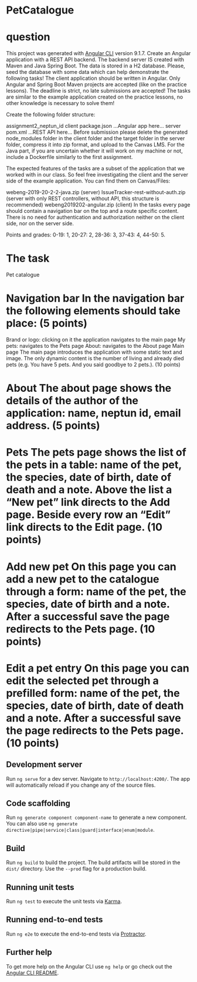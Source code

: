 # PetCatalogue
# question
This project was generated with [Angular CLI](https://github.com/angular/angular-cli) version 9.1.7.
Create an Angular application with a REST API backend. The backend server IS created with Maven and Java Spring Boot. The data is stored in a H2 database. Please, seed the database with some data which can help demonstrate the following tasks! The client application should be written in Angular. Only Angular and Spring Boot Maven projects are accepted (like on the practice lessons). The deadline is strict, no late submissions are accepted! The tasks are similar to the example application created on the practice lessons, no other knowledge is necessary to solve them!

Create the following folder structure:

assignment2_neptun_id
    client
        package.json
        ...Angular app here...
    server
        pom.xml
        ...REST API here...
Before submission please delete the generated node_modules folder in the client folder and the target folder in the server folder, compress it into zip format, and upload to the Canvas LMS. For the Java part, if you are uncertain whether it will work on my machine or not, include a Dockerfile similarly to the first assignment.

The expected features of the tasks are a subset of the application that we worked with in our class. So feel free investigating the client and the server side of the example application. You can find them on Canvas/Files:

webeng-2019-20-2-2-java.zip (server)
IssueTracker-rest-without-auth.zip (server with only REST controllers, without API, this structure is recommended)
webeng2019202-angular.zip (client)
In the tasks every page should contain a navigation bar on the top and a route specific content. There is no need for authentication and authorization neither on the client side, nor on the server side.

Points and grades: 0-19: 1, 20-27: 2, 28-36: 3, 37-43: 4, 44-50: 5.

# The task
Pet catalogue

# Navigation bar In the navigation bar the following elements should take place: (5 points)

Brand or logo: clicking on it the application navigates to the main page
My pets: navigates to the Pets page
About: navigates to the About page
Main page The main page introduces the application with some static text and image. The only dynamic content is the number of living and already died pets (e.g. You have 5 pets. And you said goodbye to 2 pets.). (10 points)

# About The about page shows the details of the author of the application: name, neptun id, email address. (5 points)

# Pets The pets page shows the list of the pets in a table: name of the pet, the species, date of birth, date of death and a note. Above the list a “New pet” link directs to the Add page. Beside every row an “Edit” link directs to the Edit page. (10 points)

# Add new pet On this page you can add a new pet to the catalogue through a form: name of the pet, the species, date of birth and a note. After a successful save the page redirects to the Pets page. (10 points)

# Edit a pet entry On this page you can edit the selected pet through a prefilled form: name of the pet, the species, date of birth, date of death and a note. After a successful save the page redirects to the Pets page. (10 points)

## Development server

Run `ng serve` for a dev server. Navigate to `http://localhost:4200/`. The app will automatically reload if you change any of the source files.

## Code scaffolding

Run `ng generate component component-name` to generate a new component. You can also use `ng generate directive|pipe|service|class|guard|interface|enum|module`.

## Build

Run `ng build` to build the project. The build artifacts will be stored in the `dist/` directory. Use the `--prod` flag for a production build.

## Running unit tests

Run `ng test` to execute the unit tests via [Karma](https://karma-runner.github.io).

## Running end-to-end tests

Run `ng e2e` to execute the end-to-end tests via [Protractor](http://www.protractortest.org/).

## Further help

To get more help on the Angular CLI use `ng help` or go check out the [Angular CLI README](https://github.com/angular/angular-cli/blob/master/README.md).
